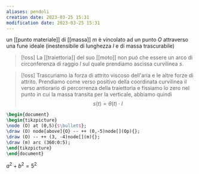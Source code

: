 ```yaml
---
aliases: pendoli
creation date: 2023-03-25 15:31
modification date: 2023-03-25 15:31
---
```

un [[punto materiale]] di [[massa]] $m$ è vincolato ad un punto $O$ attraverso una fune ideale (inestensibile di lunghezza $l$ e di massa trascurabile)

>[!oss]
>La [[traiettoria]] del suo [[moto]] non puó che essere un arco di circonferenza di raggio $l$ sul quale prendiamo ascissa curvilinea $s$.

>[!oss]
>Trascuriamo la forza di attrito viscoso dell'aria e le altre forze di attrito.
>Prendiamo come verso positivo della coordinata curvilinea il verso antiorario di percorrenza della traiettoria e fissiamo lo zero nel punto in cui la massa transita per la verticale, abbiamo quindi
>$$s(t) = \theta(t) \cdot l$$

```tikz
\begin{document}
\begin{tikzpicture}
\node (O) at (0,5){$\bullet$};
\draw (O) node[above]{O} -- ++ (0,-5)node[](Op){};
\draw (O) -- ++ (3, -4)node[](m){};
\draw (m) arc (360:0:5);
\end{tikzpicture}
\end{document}
```
$a^2 + b^2 = 5^2$
